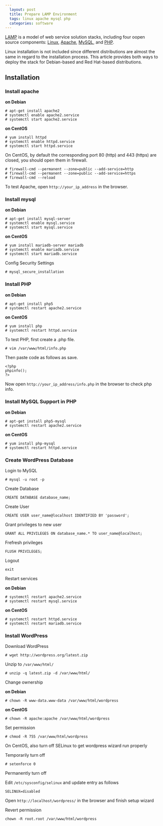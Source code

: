 ```yaml
---
  layout: post
  title: Prepare LAMP Environment
  tags: linux apache mysql php
  categories: software
---
```


[LAMP](https://en.wikipedia.org/wiki/LAMP_(software_bundle)) is a model of web service solution stacks, including four oopen source components: [Linux](https://www.linux.com/), [Apache](http://www.apache.org/), [MySQL](https://www.mysql.com/), and [PHP](http://php.net/).
<!--excerpt-->

Linux installation is not included since different distributions are almost the same in regard to the installation process. This article provides both ways to deploy the stack for Debian-based and Red Hat-based distributions.

## Installation

### Install apache

**on Debian**

```
# apt-get install apache2
# systemctl enable apache2.service
# systemctl start apache2.service
```

**on CentOS**

```
# yum install httpd
# systemctl enable httpd.service
# systemctl start httpd.service
```

On CentOS, by default the corresponding port 80 (http) and 443 (https) are closed, you should open them in firewall.

```
# firewall-cmd --permanent --zone=public --add-service=http
# firewall-cmd --permanent --zone=public --add-service=https
# firewall-cmd --reload
```

To test Apache, open `http://your_ip_address` in the browser.

### Install mysql

**on Debian**

```
# apt-get install mysql-server
# systemctl enable mysql.service
# systemctl start mysql.service
```

**on CentOS**

```
# yum install mariadb-server mariadb
# systemctl enable mariadb.service
# systemctl start mariadb.service
```

Config Security Settings

```
# mysql_secure_installation
```

### Install PHP

**on Debian**

```
# apt-get install php5
# systemctl restart apache2.service
```

**on CentOS**

```
# yum install php
# systemctl restart httpd.service
```

To test PHP, first create a .php file.

```
# vim /var/www/html/info.php
```

Then paste code as follows as save.

```
<?php
phpinfo();
?>
```

Now open `http://your_ip_address/info.php` in the browser to check php info.

### Install MySQL Support in PHP

**on Debian**

```
# apt-get install php5-mysql
# systemctl restart apache2.service
```

**on CentOS**

```
# yum install php-mysql
# systemctl restart httpd.service
```

### Create WordPress Database

Login to MySQL

```
# mysql -u root -p
```

Create Database

```
CREATE DATABASE database_name;
```

Create User

```
CREATE USER user_name@localhost IDENTIFIED BY 'password';
```

Grant privileges to new user

```
GRANT ALL PRIVILEGES ON database_name.* TO user_name@localhost;
```

Frefresh privileges

```
FLUSH PRIVILEGES;
```

Logout

```
exit
```

Restart services

**on Debian**

```
# systemctl restart apache2.service
# systemctl restart mysql.service
```

**on CentOS**

```
# systemctl restart httpd.service
# systemctl restart mariadb.service
```

### Install WordPress

Download WordPress

```
# wget http://wordpress.org/latest.zip
```

Unzip to `/var/www/html/`

```
# unzip -q latest.zip -d /var/www/html/
```

Change ownership

**on Debian**

```
# chown -R www-data.www-data /var/www/html/wordpress
```

**on CentOS**

```
# chown -R apache:apache /var/www/html/wordpress
```

Set permission

```
# chmod -R 755 /var/www/html/wordpress
```

On CentOS, also turn off SELinux to get wordpress wizard run properly

Temporarily turn off

```
# setenforce 0
```

Permanently turn off

Edit `/etc/sysconfig/selinux` and update entry as follows

```
SELINUX=disabled
```

Open `http://localhost/wordpress/` in the browser and finish setup wizard

Revert permission

```
chown -R root.root /var/www/html/wordpress
```
